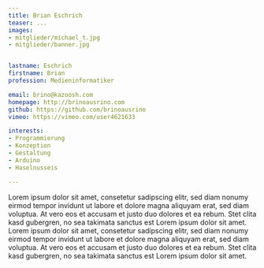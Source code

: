 ```yaml
---
title: Brian Eschrich
teaser: ...
images:
- mitglieder/michael_t.jpg
- mitglieder/banner.jpg


lastname: Eschrich
firstname: Brian
profession: Medieninformatiker

email: brino@kazoosh.com
homepage: http://brinoausrino.com
github: https://github.com/brinoausrino
vimeo: https://vimeo.com/user4621633

interests:
- Programmierung
- Konzeption
- Gestaltung
- Arduino
- Haselnusseis

---
```

Lorem ipsum dolor sit amet, consetetur sadipscing elitr, sed diam nonumy eirmod tempor invidunt ut labore et dolore magna aliquyam erat, sed diam voluptua. At vero eos et accusam et justo duo dolores et ea rebum. Stet clita kasd gubergren, no sea takimata sanctus est Lorem ipsum dolor sit amet. Lorem ipsum dolor sit amet, consetetur sadipscing elitr, sed diam nonumy eirmod tempor invidunt ut labore et dolore magna aliquyam erat, sed diam voluptua. At vero eos et accusam et justo duo dolores et ea rebum. Stet clita kasd gubergren, no sea takimata sanctus est Lorem ipsum dolor sit amet.


